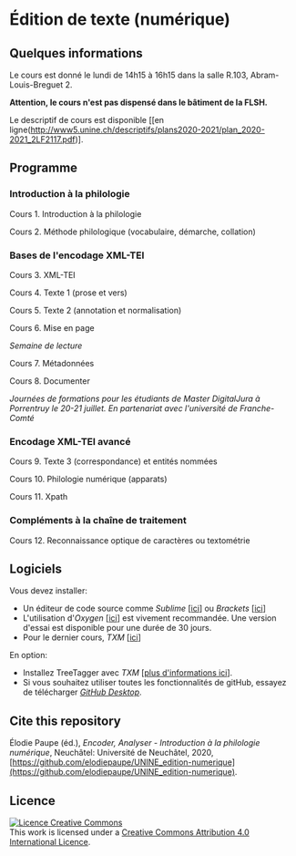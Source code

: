 # Édition de texte (numérique) 

## Quelques informations
Le cours est donné le lundi de 14h15 à 16h15 dans la salle R.103, Abram-Louis-Breguet 2. 

**Attention, le cours n'est pas dispensé dans le bâtiment de la FLSH.** 

Le descriptif de cours est disponible [[en ligne(http://www5.unine.ch/descriptifs/plans2020-2021/plan_2020-2021_2LF2117.pdf)].

## Programme

### Introduction à la philologie
Cours 1.	Introduction à la philologie

Cours 2.	Méthode philologique (vocabulaire, démarche, collation)

### Bases de l'encodage XML-TEI 
Cours 3.	XML-TEI

Cours 4.	Texte 1 (prose et vers)

Cours 5.	Texte 2 (annotation et normalisation)

Cours 6.	Mise en page

_Semaine de lecture_

Cours 7.	Métadonnées

Cours 8.	Documenter

_Journées de formations pour les étudiants de Master DigitalJura à Porrentruy le 20-21 juillet. En partenariat avec l'université de Franche-Comté_

### Encodage XML-TEI avancé
Cours 9.	Texte 3 (correspondance) et entités nommées

Cours 10.	Philologie numérique (apparats)

Cours 11.	Xpath

### Compléments à la chaîne de traitement 
Cours 12.	Reconnaissance optique de caractères ou textométrie

## Logiciels

Vous devez installer:

* Un éditeur de code source comme _Sublime_ [[ici](https://www.sublimetext.com)] ou _Brackets_ [[ici](http://brackets.io)]
* L'utilisation d'_Oxygen_ [[ici](https://www.oxygenxml.com/)] est vivement recommandée. Une version d'essai est disponible pour une durée de 30 jours. 
* Pour le dernier cours, _TXM_ [[ici](http://textometrie.ens-lyon.fr/spip.php?article60&lang=fr)]

En option:
* Installez TreeTagger avec _TXM_ [[plus d'informations ici](http://txm.sourceforge.net/installtreetagger_fr.html)].
* Si vous souhaitez utiliser toutes les fonctionnalités de gitHub, essayez de télécharger [_GitHub Desktop_](https://desktop.github.com/).

## Cite this repository
Élodie Paupe (éd.), _Encoder, Analyser - Introduction à la philologie numérique_, Neuchâtel: Université de Neuchâtel, 2020, [https://github.com/elodiepaupe/UNINE_edition-numerique](https://github.com/elodiepaupe/UNINE_edition-numerique).

## Licence
<a rel="license" href="http://creativecommons.org/licenses/by-sa/4.0/"><img alt="Licence Creative Commons" style="border-width:0" src="https://i.creativecommons.org/l/by-sa/4.0/88x31.png" /></a><br />This work is licensed under a <a rel="license" href="http://creativecommons.org/licenses/by-sa/4.0/">Creative Commons Attribution 4.0 International Licence</a>.
